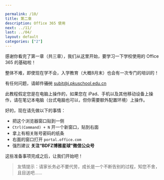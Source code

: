 ```yaml
---

permalink: /10/
title: 第二章
description: Office 365 使用
next: ../11/
last: ../04/
layout: default
categories: ["2"]
---
```


感谢你看完了第一章（共三章），我们从这里开始，要学习一下学校使用的 Office 365 的基础啦！

整体不难，即使现在学不会，入学教育（大概8月末）也会有一次专门的培训的！

有任何问题，请邮件~~骚扰~~ <subit@i.pkuschool.edu.cn>

此教程假定您是在电脑上操作的，如果您在 iPad、手机以及其他移动设备上操作，请在笔记本电脑（台式电脑也可以，但你需要额外配置环境）上操作。

好的，现在请先做以下的事情：

- 把这个浏览器窗口贴到一侧
- ```Ctrl(Command) + N``` 开一个新窗口，贴到右面
- 拿上有相关账号密码的纸条
- 右面的窗口打开 ```portal.office.com```
- 强烈建议 **关注“BDFZ博雅星球”微信公众号**
<!-- - 感兴趣的话也可以关注一下 “微软 Office 365” 公众号，查看更多技巧 -->

这些准备事项完成之后，让我们开始吧！

> 友情提示：请家长务必不要代劳，成长是一个不断告别的过程，知您不舍，且目送吧……
